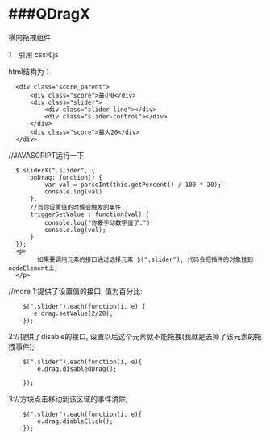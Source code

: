 ###QDragX
======

横向拖拽组件

1：引用 css和js

<link rel="stylesheet" type="text/css" href="style/DragX.css" />
<script src="js/DragX.js"></script>


html结构为：

```
  <div class="score_parent">
      <div class="score">最小0</div>
      <div class="slider">
          <div class="slider-line"></div>
          <div class="slider-control"></div>
      </div>
      <div class="score">最大20</div>
  </div>
```

  //JAVASCRIPT运行一下

```
  $.sliderX(".slider", {
      onDrag: function() {
          var val = parseInt(this.getPercent() / 100 * 20);
          console.log(val)
      },
      //当你设置值的时候会触发的事件;
      triggerSetValue : function(val) {
          console.log("你要手动数字值了:")
          console.log(val);
      }
  });
  <p>
        如果要调用元素的接口通过选择元素 $(".slider"), 代码会把插件的对象挂到nodeElement上;
  </p>
```
  //more
  1:提供了设置值的接口,
    值为百分比:
```
    $(".slider").each(function(i, e) {
       e.drag.setValue(2/20);
    });
```
    
  2://提供了disable的接口, 设置以后这个元素就不能拖拽(我就是去掉了该元素的拖拽事件);

```
    $(".slider").each(function(i, e){
        e.drag.disabledDrag();

    });
```
  3://方块点击移动到该区域的事件清除;
```
    $(".slider").each(function(i, e){
        e.drag.diableClick();
    });
```
